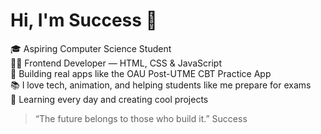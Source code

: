 # Hi, I'm Success 👋

🎓 Aspiring Computer Science Student  
👨‍💻 Frontend Developer — HTML, CSS & JavaScript  
🚀 Building real apps like the OAU Post-UTME CBT Practice App  
📚 I love tech, animation, and helping students like me prepare for exams  
🌱 Learning every day and creating cool projects

> “The future belongs to those who build it.” Success
